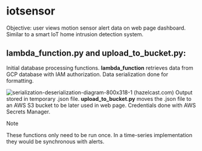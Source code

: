 # iotsensor
Objective: user views motion sensor alert data on web page dashboard. Similar to a smart IoT home intrusion detection system. 
<!-- Insert Image of Dashboard -->

## lambda_function.py and upload_to_bucket.py: 
Initial database processing functions.
**lambda_function** retrieves data from GCP database with IAM authorization. Data serialization done for formatting.
  
![serialization-deserialization-diagram-800x318-1](https://github.com/smalo0/iotsensor/assets/128261499/1fb9b884-4f2f-4a6e-897e-537b7f50ecbb)
(hazelcast.com)
Output stored in temporary .json file.
**upload_to_bucket.py** moves the .json file to an AWS S3 bucket to be later used in web page. Credentials done with AWS Secrets Manager.
> [!NOTE]
> These functions only need to be run once. In a time-series implementation they would be synchronous with alerts.  

